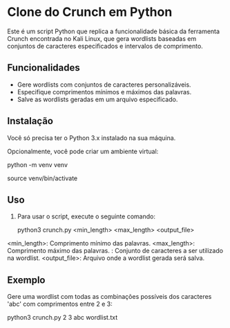 # Clone do Crunch em Python

Este é um script Python que replica a funcionalidade básica da ferramenta Crunch encontrada no Kali Linux, que gera wordlists baseadas em conjuntos de caracteres especificados e intervalos de comprimento.

## Funcionalidades

- Gere wordlists com conjuntos de caracteres personalizáveis.
- Especifique comprimentos mínimos e máximos das palavras.
- Salve as wordlists geradas em um arquivo especificado.

## Instalação

Você só precisa ter o Python 3.x instalado na sua máquina.

Opcionalmente, você pode criar um ambiente virtual:

   python -m venv venv


   source venv/bin/activate

## Uso

1. Para usar o script, execute o seguinte comando:

   python3 crunch.py <min_length> <max_length> <charset> <output_file>

<min_length>: Comprimento mínimo das palavras.
<max_length>: Comprimento máximo das palavras.
<charset>: Conjunto de caracteres a ser utilizado na wordlist.
<output_file>: Arquivo onde a wordlist gerada será salva.

## Exemplo

Gere uma wordlist com todas as combinações possíveis dos caracteres 'abc' com comprimentos entre 2 e 3:

   python3 crunch.py 2 3 abc wordlist.txt
